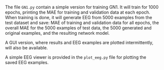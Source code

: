 The file `GN1.py` contain a simple version for training GN1. It will train for 1000 epochs, printing the MAE for training and validation data at each epoch. When training is done, it will generate EEG from 5000 examples from the test dataset and save: MAE of training and validation data for all epochs, the overall MAE for the 5000 examples of test data, the 5000 generated and original examples, and the resulting network model.

A GUI version, where results and EEG examples are plotted intermittently, will also be available.

A simple EEG viewer is provided in the ``plot_eeg.py`` file for plotting the saved EEG examples.
